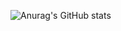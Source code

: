 ![Anurag's GitHub stats](https://github-readme-stats.vercel.app/api?username=soojung318&show_icons=true&theme=radical)
